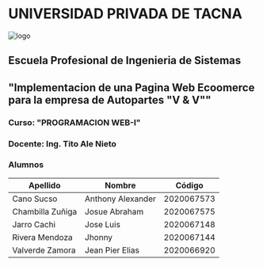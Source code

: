 # UNIVERSIDAD PRIVADA DE TACNA
![logo](https://mentor.pe/wp-content/uploads/2023/09/UPT-logo-1024x1024.png)

## Escuela Profesional de Ingenieria de Sistemas
## "Implementacion de una Pagina Web Ecoomerce para la empresa de Autopartes "V & V""
### Curso: "PROGRAMACION WEB-I"
### Docente: Ing. Tito Ale Nieto
### Alumnos
| Apellido         | Nombre               | Código   |
|------------------|----------------------|----------|
| Cano Sucso       | Anthony Alexander    |2020067573|
| Chambilla Zuñiga | Josue Abraham        |2020067575|
| Jarro Cachi      | Jose Luis            |2020067148|
| Rivera Mendoza   | Jhonny               |2020067144|
| Valverde Zamora  | Jean Pier Elias      |2020066920|
